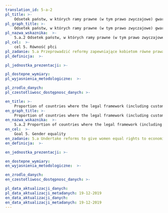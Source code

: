 ```yaml
---
translation_id: 5-a-2
pl_title: >-
    Odsetek państw, w których ramy prawne (w tym prawo zwyczajowe) gwarantują kobietom równe prawa do własności i/lub sprawowania kontroli nad gruntami
pl_graph_title: >-
    Odsetek państw, w których ramy prawne (w tym prawo zwyczajowe) gwarantują kobietom równe prawa do własności i/lub sprawowania kontroli nad gruntami
pl_nazwa_wskaznika:  >-
    5.a.2 Odsetek państw, w których ramy prawne (w tym prawo zwyczajowe) gwarantują kobietom równe prawa do własności i/lub sprawowania kontroli nad gruntami
pl_cel:  >-
    cel 5. Równość płci
pl_zadanie: 5.a Przeprowadzić reformy zapewniające kobietom równe prawa w dostępie do zasobów ekonomicznych, prawa własności, sprawowania kontroli nad gruntami i innym mieniem, usług finansowych, dziedziczenia oraz zasobów naturalnych, zgodnie z prawem krajowym
pl_definicja:  >-

pl_jednostka_prezentacji: >-

pl_dostepne_wymiary:
pl_wyjasnienia_metodologiczne:  >-

pl_zrodlo_danych:
pl_czestotliwosc_dostępnosc_danych: >-

en_title: >-
    Proportion of countries where the legal framework (including customary law) guarantees women’s equal rights to land ownership and/or control
en_graph_title: >-
    Proportion of countries where the legal framework (including customary law) guarantees women’s equal rights to land ownership and/or control
en_nazwa_wskaznika:  >-
    5.a.2 Proportion of countries where the legal framework (including customary law) guarantees women’s equal rights to land ownership and/or control
en_cel:  >-
    Goal 5. Gender equality
en_zadanie: 5.a Undertake reforms to give women equal rights to economic resources, as well as access to ownership and control over land and other forms of property, financial services, inheritance and natural resources, in accordance with national laws
en_definicja:  >-

en_jednostka_prezentacji: >-

en_dostepne_wymiary:
en_wyjasnienia_metodologiczne:  >-

en_zrodlo_danych:
en_czestotliwosc_dostępnosc_danych: >-

pl_data_aktualizacji_danych:
pl_data_aktualizacji_metadanych: 19-12-2019
en_data_aktualizacji_danych:
en_data_aktualizacji_metadanych: 19-12-2019
---
```

